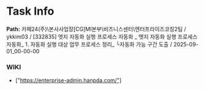 # Task Info

**Path:** 카페24(주)\본사사업장\[CG]MI본부\비즈니스센터\엔터프라이즈코칭2팀 / ykkim03 / [332835] 엣지 자동화 실행 프로세스 자동화 _ 엣지 자동화 실행 프로세스 자동화_ 1. 자동화 실행 대상 업무 프로세스 정리_ └자동화 가능 구간 도출 / 2025-09-01_00-00-00

### WIKI
- ["https://enterprise-admin.hanpda.com/"]

